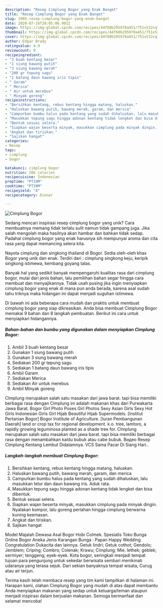 ```yaml
---
description: "Resep Cimplung Bogor yang Enak Banget"
title: "Resep Cimplung Bogor yang Enak Banget"
slug: 1995-resep-cimplung-bogor-yang-enak-banget
date: 2020-07-16T20:05:06.901Z
image: https://img-global.cpcdn.com/recipes/44f60b295970a451/751x532cq70/cimplung-bogor-foto-resep-utama.jpg
thumbnail: https://img-global.cpcdn.com/recipes/44f60b295970a451/751x532cq70/cimplung-bogor-foto-resep-utama.jpg
cover: https://img-global.cpcdn.com/recipes/44f60b295970a451/751x532cq70/cimplung-bogor-foto-resep-utama.jpg
author: Edgar Brady
ratingvalue: 4.9
reviewcount: 9
recipeingredient:
- "3 buah kentang besar"
- "1 siung bawang putih"
- "3 siung bawang merah"
- "200 gr tepung sagu"
- "1 batang daun bawang iris tipis"
- " Garam"
- " Merica"
- " Air untuk merebus"
- " Minyak goreng"
recipeinstructions:
- "Bersihkan kentang, rebus kentang hingga matang, haluskan."
- "Haluskan bawang putih, bawang merah, garam, dan merica"
- "Campurkan bumbu halus pada kentang yang sudah dihaluskan, lalu masukkan telur dan daun bawang iris. Aduk rata."
- "Masukkan tepung sagu hingga adonan kentang tidak lengket dan bisa dibentuk."
- "Bentuk sesuai selera."
- "Siapkan wajan beserta minyak, masukkan cimplung pada minyak dingin. Nyalakan kompor, lalu goreng perlahan hingga cimplung berwarna kuning keemasan."
- "Angkat dan tiriskan."
- "Sajikan hangat"
categories:
- Resep
tags:
- cimplung
- bogor

katakunci: cimplung bogor 
nutrition: 266 calories
recipecuisine: Indonesian
preptime: "PT19M"
cooktime: "PT39M"
recipeyield: "4"
recipecategory: Dinner

---
```



![Cimplung Bogor](https://img-global.cpcdn.com/recipes/44f60b295970a451/751x532cq70/cimplung-bogor-foto-resep-utama.jpg)

Sedang mencari inspirasi resep cimplung bogor yang unik? Cara membuatnya memang tidak terlalu sulit namun tidak gampang juga. Jika salah mengolah maka hasilnya akan hambar dan bahkan tidak sedap. Padahal cimplung bogor yang enak harusnya sih mempunyai aroma dan cita rasa yang dapat memancing selera kita.

Nayota cimplung dan singkong thailand di Bogor. Sedia oleh-oleh khas Bogor yang unik dan enak. Terdiri dari : cimplung singkong keju, keripik singkong istimewa, kembang goyang talas.

Banyak hal yang sedikit banyak mempengaruhi kualitas rasa dari cimplung bogor, mulai dari jenis bahan, lalu pemilihan bahan segar hingga cara membuat dan menyajikannya. Tidak usah pusing jika ingin menyiapkan cimplung bogor yang enak di mana pun anda berada, karena asal sudah tahu triknya maka hidangan ini dapat menjadi suguhan istimewa.


Di bawah ini ada beberapa cara mudah dan praktis untuk membuat cimplung bogor yang siap dikreasikan. Anda bisa membuat Cimplung Bogor memakai 9 bahan dan 8 langkah pembuatan. Berikut ini cara untuk menyiapkan hidangannya.

<!--inarticleads1-->

##### Bahan-bahan dan bumbu yang digunakan dalam menyiapkan Cimplung Bogor:

1. Ambil 3 buah kentang besar
1. Gunakan 1 siung bawang putih
1. Gunakan 3 siung bawang merah
1. Sediakan 200 gr tepung sagu
1. Sediakan 1 batang daun bawang iris tipis
1. Ambil  Garam
1. Sediakan  Merica
1. Sediakan  Air untuk merebus
1. Ambil  Minyak goreng


CImplung merupakan salah satu masakan dari jawa barat. tapi bisa memiliki berbagai rasa dengan Cimplung ini adalah makanan khas dari Purwakarta Jawa Barat. Bogor Girl Photo Poses Girl Photos Sexy Asian Girls Sexy Hot Girls Indonesian Girls Girl Hijab Beautiful Hijab Supermodels. [Institut Pertanian Bogor] Bogor Institute of Agriculture. [Iuran Pembangunan Daerah] land or crop tax for regional development. k.o. tree, lamtoro, a rapidly growing leguminosa planted as a shade tree for. CImplung merupakan salah satu masakan dari jawa barat. tapi bisa memiliki berbagai rasa dengan menambahkan kaldu bubuk atau cabe bubuk. Видео Resep Cimplung Kentang Lembut Didalamnya. VCS Sama Pacar Di Siang Hari.. 

<!--inarticleads2-->

##### Langkah-langkah membuat Cimplung Bogor:

1. Bersihkan kentang, rebus kentang hingga matang, haluskan.
1. Haluskan bawang putih, bawang merah, garam, dan merica
1. Campurkan bumbu halus pada kentang yang sudah dihaluskan, lalu masukkan telur dan daun bawang iris. Aduk rata.
1. Masukkan tepung sagu hingga adonan kentang tidak lengket dan bisa dibentuk.
1. Bentuk sesuai selera.
1. Siapkan wajan beserta minyak, masukkan cimplung pada minyak dingin. Nyalakan kompor, lalu goreng perlahan hingga cimplung berwarna kuning keemasan.
1. Angkat dan tiriskan.
1. Sajikan hangat


Model Majalah Dewasa Asal Bogor Hobi Colmek. Spesialis Toko Bunga Online Bogor Aneka Jenis Karangan Bunga : Papan Happy Wedding Congratulation Dukacita dan lainnya. Getuk lindri; Getuk cothot; Gendolo; Jemblem; Criping; Combro; Colenak; Krawu; Cimplung; Mie. lethek; geblek; sermiyer; tenggeng; eyek-eyek. Kota bogor, seringkali menjadi tempat tujuan para pengunjung untuk sekedar berwisata sembari menikmati udaranya yang terasa sejuk. Dari sekian banyaknya tempat wisata, Curug atau air terjun. 

Terima kasih telah membaca resep yang tim kami tampilkan di halaman ini. Harapan kami, olahan Cimplung Bogor yang mudah di atas dapat membantu Anda menyiapkan makanan yang sedap untuk keluarga/teman ataupun menjadi inspirasi dalam berjualan makanan. Semoga bermanfaat dan selamat mencoba!

